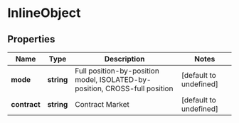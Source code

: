 # InlineObject

## Properties

Name | Type | Description | Notes
------------ | ------------- | ------------- | -------------
**mode** | **string** | Full position-by-position model, ISOLATED-by-position, CROSS-full position | [default to undefined]
**contract** | **string** | Contract Market | [default to undefined]

